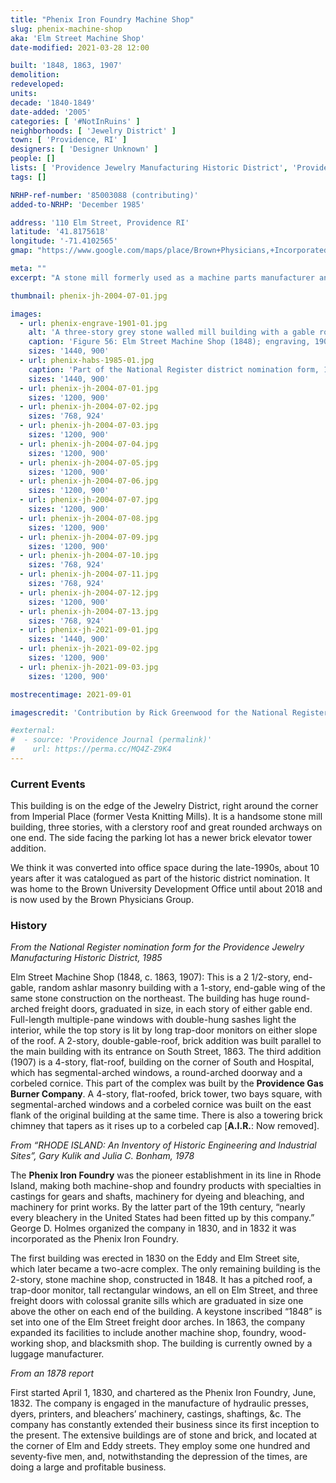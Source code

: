 ```yaml
---
title: "Phenix Iron Foundry Machine Shop"
slug: phenix-machine-shop
aka: 'Elm Street Machine Shop'
date-modified: 2021-03-28 12:00

built: '1848, 1863, 1907'
demolition: 
redeveloped: 
units:
decade: '1840-1849'
date-added: '2005'
categories: [ '#NotInRuins' ]
neighborhoods: [ 'Jewelry District' ]
town: [ 'Providence, RI' ]
designers: [ 'Designer Unknown' ]
people: []
lists: [ 'Providence Jewelry Manufacturing Historic District', 'Providence Industrial Sites 1981', 'Inventory of Historic Engineering & Industrial Sites 1978', 'National Register of Historic Places' ]
tags: []

NRHP-ref-number: '85003088 (contributing)'
added-to-NRHP: 'December 1985'

address: '110 Elm Street, Providence RI'
latitude: '41.8175618'
longitude: '-71.4102565'
gmap: "https://www.google.com/maps/place/Brown+Physicians,+Incorporated/@41.8175618,-71.4102565,17z/data=!3m1!5s0x89e4456ac863afcf:0xdd8a5765b540bd98!4m12!1m6!3m5!1s0x89e44ff3e5b6b977:0xa7fe4cb8f782155f!2sBrown+Medicine!8m2!3d41.8189235!4d-71.4102199!3m4!1s0x0:0x94eae407f9296cb7!8m2!3d41.8166111!4d-71.4111214"

meta: ""
excerpt: "A stone mill formerly used as a machine parts manufacturer and now commercial office space"

thumbnail: phenix-jh-2004-07-01.jpg

images:
  - url: phenix-engrave-1901-01.jpg
    alt: 'A three-story grey stone walled mill building with a gable roof, clerstory monitor along the roof line, and red-brick stair tower on one end. Three huge round-head loading bays are located on each end.'
    caption: 'Figure 56: Elm Street Machine Shop (1848); engraving, 1901. Distinctive features are the huge, arched, freight doors; random- ashlar walls; and eyebrow monitor set in a gable roof — From Providence Industrial Sites, Statewide Historical Preservation Report P-P-6, 1981'
    sizes: '1440, 900'
  - url: phenix-habs-1985-01.jpg
    caption: 'Part of the National Register district nomination form, 1985 — Photo by Richard Greenwood'
    sizes: '1440, 900'
  - url: phenix-jh-2004-07-01.jpg
    sizes: '1200, 900'
  - url: phenix-jh-2004-07-02.jpg
    sizes: '768, 924'
  - url: phenix-jh-2004-07-03.jpg
    sizes: '1200, 900'
  - url: phenix-jh-2004-07-04.jpg
    sizes: '1200, 900'
  - url: phenix-jh-2004-07-05.jpg
    sizes: '1200, 900'
  - url: phenix-jh-2004-07-06.jpg
    sizes: '1200, 900'
  - url: phenix-jh-2004-07-07.jpg
    sizes: '1200, 900'
  - url: phenix-jh-2004-07-08.jpg
    sizes: '1200, 900'
  - url: phenix-jh-2004-07-09.jpg
    sizes: '1200, 900'
  - url: phenix-jh-2004-07-10.jpg
    sizes: '768, 924'
  - url: phenix-jh-2004-07-11.jpg
    sizes: '768, 924'
  - url: phenix-jh-2004-07-12.jpg
    sizes: '1200, 900'
  - url: phenix-jh-2004-07-13.jpg
    sizes: '768, 924'
  - url: phenix-jh-2021-09-01.jpg
    sizes: '1440, 900'
  - url: phenix-jh-2021-09-02.jpg
    sizes: '1200, 900'
  - url: phenix-jh-2021-09-03.jpg
    sizes: '1200, 900'

mostrecentimage: 2021-09-01

imagescredit: 'Contribution by Rick Greenwood for the National Register Form'

#external:
#  - source: 'Providence Journal (permalink)'
#    url: https://perma.cc/MQ4Z-Z9K4
---
```


### Current Events

This building is on the edge of the Jewelry District, right around the corner from Imperial Place (former Vesta Knitting Mills). It is a handsome stone mill building, three stories, with a clerstory roof and great rounded archways on one end. The side facing the parking lot has a newer brick elevator tower addition.

We think it was converted into office space during the late-1990s, about 10 years after it was catalogued as part of the historic district nomination. It was home to the Brown University Development Office until about 2018 and is now used by the Brown Physicians Group.


### History

_From the National Register nomination form for the Providence Jewelry Manufacturing Historic District, 1985_

Elm Street Machine Shop (1848, c. 1863, 1907): This is a 2 1/2-story, end-gable, random ashlar masonry building with a 1-story, end-gable wing of the same stone construction on the northeast. The building has huge round-arched freight doors, graduated in size, in each story of either gable end. Full-length multiple-pane windows with double-hung sashes light the interior, while the top story is lit by long trap-door monitors on either slope of the roof. A 2-story, double-gable-roof, brick addition was built parallel to the main building with its entrance on South Street, 1863. The third addition (1907) is a 4-story, flat-roof, building on the corner of South and Hospital, which has segmental-arched windows, a round-arched doorway and a corbeled cornice. This part of the complex was built by the **Providence Gas Burner Company**. A 4-story, flat-roofed, brick tower, two bays square, with segmental-arched windows and a corbeled cornice was built on the east flank of the original building at the same time. There is also a towering brick chimney that tapers as it rises up to a corbeled cap [**A.I.R.**: Now removed].

_From “RHODE ISLAND: An Inventory of Historic Engineering and Industrial Sites”, Gary Kulik and Julia C. Bonham, 1978_

The **Phenix Iron Foundry** was the pioneer establishment in its line in Rhode Island, making both machine-shop and foundry products with specialties in castings for gears and shafts, machinery for dyeing and bleaching, and machinery for print works. By the latter part of the 19th century, “nearly every bleachery in the United States had been fitted up by this company.” George D. Holmes organized the company in 1830, and in 1832 it was incorporated as the Phenix Iron Foundry.

The first building was erected in 1830 on the Eddy and Elm Street site, which later became a two-acre complex. The only remaining building is the 2-story, stone machine shop, constructed in 1848. It has a pitched roof, a trap-door monitor, tall rectangular windows, an ell on Elm Street, and three freight doors with colossal granite sills which are graduated in size one above the other on each end of the building. A keystone inscribed “1848” is set into one of the Elm Street freight door arches. In 1863, the company expanded its facilities to include another machine shop, foundry, wood-working shop, and blacksmith shop. The building is currently owned by a luggage manufacturer.

_From an 1878 report_

First started April 1, 1830, and chartered as the Phenix Iron Foundry, June, 1832. The company is engaged in the manufacture of hydraulic presses, dyers, printers, and bleachers’ machinery, castings, shaftings, &c. The company has constantly extended their business since its first inception to the present. The extensive buildings are of stone and brick, and located at the corner of Elm and Eddy streets. They employ some one hundred and seventy-five men, and, notwithstanding the depression of the times, are doing a large and profitable business.
